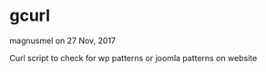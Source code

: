 # gcurl
magnusmel on 27 Nov, 2017

Curl script to check for wp patterns or joomla patterns on website
